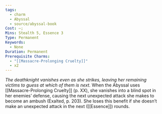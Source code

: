 ```yaml
---
tags:
  - charm
  - Abyssal
  - source/abyssal-book
Cost: —;
Mins: Stealth 5, Essence 3
Type: Permanent
Keywords:
  - None
Duration: Permanent
Prerequisite Charms:
  - "[[Massacre-Prolonging Cruelty]]"
  - x2
---
```

*The deathknight vanishes even as she strikes, leaving her remaining victims to guess at which of them is next.*
When the Abyssal uses [[Massacre-Prolonging Cruelty]] (p. XX), she vanishes into a blind spot in her enemies’ defense, causing the next unexpected attack she makes to become an ambush (Exalted, p. 203).
She loses this benefit if she doesn’t make an unexpected attack in the next ([[Essence]]) rounds.